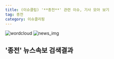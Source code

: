 ```yaml
---
title: (이슈클립) '**종전**' 관련 이슈, 기사 모아 보기
tag: 종전
category: 이슈클리핑
---
```

![wordcloud](https://s3.ap-northeast-2.amazonaws.com/lyrics101-wordcloud/2018-09-19-1537346736.png)
![news_img](https://user-images.githubusercontent.com/42597476/44507050-1206f400-a6e4-11e8-8d98-7ffbfebb353f.png)
## **'**종전**'** 뉴스속보 검색결과

